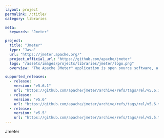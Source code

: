 ```yaml
---
layout: project
permalink: /:title/
category: libraries

meta:
  keywords: "Jmeter"

project:
  title: "Jmeter"
  type: "Java"
  url: "https://jmeter.apache.org/"
  project_official_url: "https://github.com/apache/jmeter"
  logo: "/assets/images/projects/libraries/jmeter/logo.png"
  overview: "The Apache JMeter™ application is open source software, a 100% pure Java application designed to load test functional behavior and measure performance. It was originally designed for testing Web Applications but has since expanded to other test functions.It can be used to simulate a heavy load on a server, group of servers, network or object to test its strength or to analyze overall performance under different load types."

supported_releases:
  - release:
    version: "v5.6.1"
    url: "https://github.com/apache/jmeter/archive/refs/tags/rel/v5.6.1.tar.gz"
  - release:
    version: "v5.6"
    url: "https://github.com/apache/jmeter/archive/refs/tags/rel/v5.6.tar.gz"
  - release:
    version: "v5.5"
    url: "https://github.com/apache/jmeter/archive/refs/tags/rel/v5.5.tar.gz"
---
```


<p>Jmeter</p>
